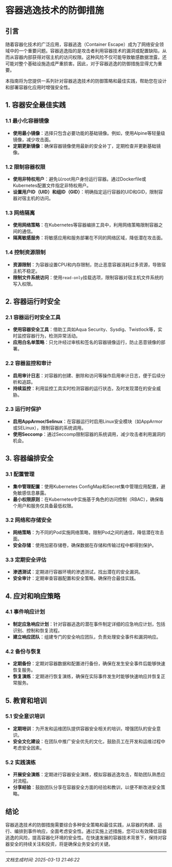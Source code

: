 # 容器逃逸技术的防御措施

## 引言

随着容器化技术的广泛应用，容器逃逸（Container Escape）成为了网络安全领域中的一个重要问题。容器逃逸指的是攻击者利用容器技术的漏洞或配置缺陷，从而从容器内部获得对宿主机的访问权限。这种风险不仅可能导致敏感数据泄露，还可能对整个基础设施造成严重损害。因此，对于容器逃逸的防御措施显得尤为重要。

本指南将为您提供一系列针对容器逃逸技术的防御策略和最佳实践，帮助您在设计和部署容器化应用时增强安全性。

## 1. 容器安全最佳实践

### 1.1 最小化容器镜像

- **使用最小镜像**：选择只包含必要功能的基础镜像。例如，使用Alpine等轻量级镜像，减少攻击面。
- **定期更新镜像**：确保容器镜像使用最新的安全补丁，定期检查并更新基础镜像。

### 1.2 限制容器权限

- **使用非特权用户**：避免以root用户身份运行容器。通过Dockerfile或Kubernetes配置文件指定非特权用户。
- **设置用户ID（UID）和组ID（GID）**：明确指定运行容器的UID和GID，限制容器对宿主机的访问。

### 1.3 网络隔离

- **使用网络策略**：在Kubernetes等容器编排工具中，利用网络策略限制容器之间的通信。
- **隔离敏感服务**：将敏感应用和服务部署在不同的网络区域，降低潜在攻击面。

### 1.4 控制资源限制

- **资源限制**：为容器设置CPU和内存限制，防止恶意容器消耗过多资源，导致宿主机不稳定。
- **限制文件系统访问**：使用`read-only`挂载选项，限制容器对宿主机文件系统的写入权限。

## 2. 容器运行时安全

### 2.1 容器运行时安全工具

- **使用容器安全工具**：借助工具如Aqua Security、Sysdig、Twistlock等，实时监控容器行为，检测异常活动。
- **应用白名单策略**：只允许经过审核和签名的容器镜像运行，防止恶意镜像的部署。

### 2.2 容器监控和审计

- **启用审计日志**：对容器的创建、删除和访问等操作启用审计日志，便于后续分析和追踪。
- **持续监控**：利用监控工具实时检测容器的运行状态，及时发现潜在的安全威胁。

### 2.3 运行时保护

- **启用AppArmor/Selinux**：在容器运行时启用Linux安全模块（如AppArmor或SELinux），限制容器的系统调用。
- **使用Seccomp**：通过Seccomp限制容器的系统调用，减少攻击者利用漏洞的机会。

## 3. 容器编排安全

### 3.1 配置管理

- **集中管理配置**：使用Kubernetes ConfigMap和Secret集中管理应用配置，避免敏感信息暴露。
- **最小权限原则**：在Kubernetes中实施基于角色的访问控制（RBAC），确保每个用户和服务仅具备最低权限。

### 3.2 网络和存储安全

- **网络策略**：为不同的Pod实施网络策略，限制Pod之间的通信，降低潜在攻击面。
- **安全存储**：使用加密存储卷，确保数据在存储和传输过程中都得到保护。

### 3.3 定期安全评估

- **渗透测试**：定期进行容器环境的渗透测试，找出潜在的安全漏洞。
- **安全审计**：定期审查容器配置和安全策略，确保符合最佳实践。

## 4. 应对和响应策略

### 4.1 事件响应计划

- **制定应急响应计划**：针对容器逃逸的潜在事件制定详细的应急响应计划，包括识别、控制和恢复流程。
- **建立响应团队**：组建专门的安全响应团队，负责处理安全事件和漏洞响应。

### 4.2 备份与恢复

- **定期备份**：定期对容器数据和配置进行备份，确保在发生安全事件后能够快速恢复服务。
- **恢复演练**：定期进行恢复演练，确保在实际事件发生时能够快速响应并恢复正常服务。

## 5. 教育和培训

### 5.1 安全意识培训

- **定期培训**：为开发和运维团队提供容器安全相关的培训，增强团队的安全意识。
- **安全文化建设**：在团队中推广安全优先的文化，鼓励员工在开发和运维过程中考虑安全因素。

### 5.2 实践演练

- **开展安全演练**：定期进行容器安全演练，模拟容器逃逸攻击，帮助团队熟悉应对流程。
- **分享经验**：鼓励团队分享在容器安全方面的经验和教训，以便不断改进安全策略。

## 结论

容器逃逸技术的防御措施需要综合多种安全策略和最佳实践，从容器的构建、运行、编排到事件响应，全面考虑安全性。通过实施上述措施，您可以有效降低容器逃逸的风险，提高容器化环境的安全性。在快速发展的容器技术背景下，保持对容器安全的持续关注和投资，将是确保业务安全的关键。

---

*文档生成时间: 2025-03-13 21:46:22*
